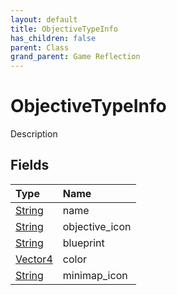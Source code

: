 ```yaml
---
layout: default
title: ObjectiveTypeInfo
has_children: false
parent: Class
grand_parent: Game Reflection
---
```

# ObjectiveTypeInfo
Description 

## Fields

| Type | Name |
|:-------------|:--------------|
| [String](/docs/game-reflection/components/string) | name |
| [String](/docs/game-reflection/components/string) | objective_icon |
| [String](/docs/game-reflection/components/string) | blueprint |
| [Vector4](/docs/game-reflection/classes/vector4) | color |
| [String](/docs/game-reflection/components/string) | minimap_icon |

